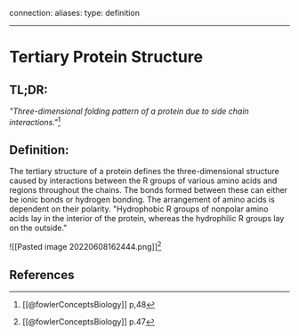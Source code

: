 
connection:
aliases: 
type: definition

---

# Tertiary Protein Structure

## TL;DR:
*"Three-dimensional folding pattern of a protein due to side chain interactions."*[^1]

## Definition:
The tertiary structure of a protein defines the three-dimensional structure caused by interactions between the R groups of various amino acids and regions throughout the chains. The bonds formed between these can either be ionic bonds or hydrogen bonding. The arrangement of amino acids is dependent on their polarity. "Hydrophobic R groups of nonpolar amino acids lay in the interior of the protein, whereas the hydrophilic R groups lay on the outside."

![[Pasted image 20220608162444.png]][^2] 

## References

[^1]: [[@fowlerConceptsBiology]] p,48
[^2]: [[@fowlerConceptsBiology]] p.47